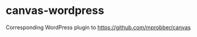 canvas-wordpress
================

Corresponding WordPress plugin to https://github.com/mprobber/canvas

